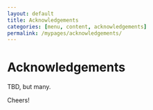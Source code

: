 ```yaml
---
layout: default
title: Acknowledgements
categories: [menu, content, acknowledgements]
permalink: /mypages/acknowledgements/
---
```


# Acknowledgements

TBD, but many.

Cheers!
